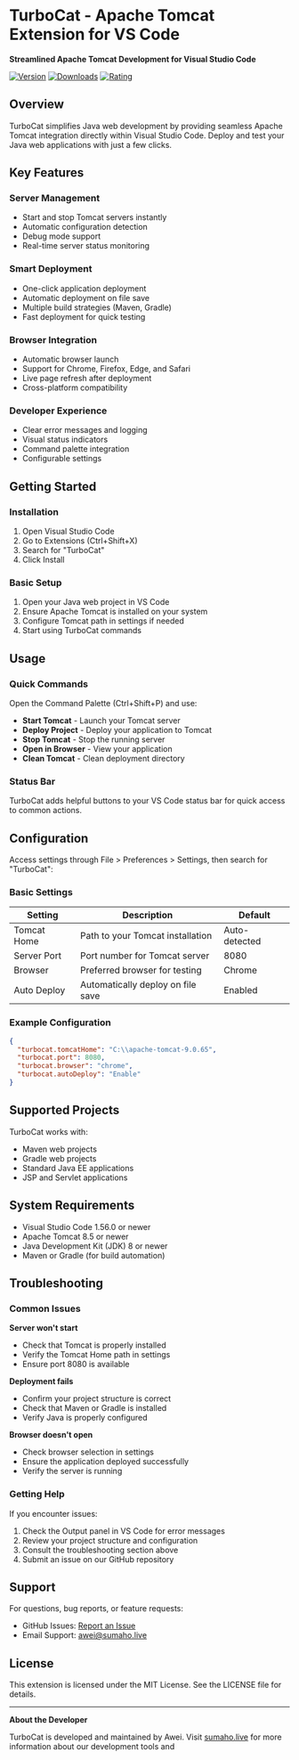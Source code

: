 # TurboCat - Apache Tomcat Extension for VS Code

**Streamlined Apache Tomcat Development for Visual Studio Code**

[![Version](https://img.shields.io/visual-studio-marketplace/v/Awei.turbocat)](https://marketplace.visualstudio.com/items?itemName=Awei.turbocat)
[![Downloads](https://img.shields.io/visual-studio-marketplace/d/Awei.turbocat)](https://marketplace.visualstudio.com/items?itemName=Awei.turbocat)
[![Rating](https://img.shields.io/visual-studio-marketplace/r/Awei.turbocat)](https://marketplace.visualstudio.com/items?itemName=Awei.turbocat)

## Overview

TurboCat simplifies Java web development by providing seamless Apache Tomcat integration directly within Visual Studio Code. Deploy and test your Java web applications with just a few clicks.

## Key Features

### Server Management
- Start and stop Tomcat servers instantly
- Automatic configuration detection
- Debug mode support
- Real-time server status monitoring

### Smart Deployment
- One-click application deployment
- Automatic deployment on file save
- Multiple build strategies (Maven, Gradle)
- Fast deployment for quick testing

### Browser Integration
- Automatic browser launch
- Support for Chrome, Firefox, Edge, and Safari
- Live page refresh after deployment
- Cross-platform compatibility

### Developer Experience
- Clear error messages and logging
- Visual status indicators
- Command palette integration
- Configurable settings

## Getting Started

### Installation

1. Open Visual Studio Code
2. Go to Extensions (Ctrl+Shift+X)
3. Search for "TurboCat"
4. Click Install

### Basic Setup

1. Open your Java web project in VS Code
2. Ensure Apache Tomcat is installed on your system
3. Configure Tomcat path in settings if needed
4. Start using TurboCat commands

## Usage

### Quick Commands

Open the Command Palette (Ctrl+Shift+P) and use:

- **Start Tomcat** - Launch your Tomcat server
- **Deploy Project** - Deploy your application to Tomcat
- **Stop Tomcat** - Stop the running server
- **Open in Browser** - View your application
- **Clean Tomcat** - Clean deployment directory

### Status Bar

TurboCat adds helpful buttons to your VS Code status bar for quick access to common actions.

## Configuration

Access settings through File > Preferences > Settings, then search for "TurboCat":

### Basic Settings

| Setting | Description | Default |
|---------|-------------|---------|
| Tomcat Home | Path to your Tomcat installation | Auto-detected |
| Server Port | Port number for Tomcat server | 8080 |
| Browser | Preferred browser for testing | Chrome |
| Auto Deploy | Automatically deploy on file save | Enabled |

### Example Configuration

```json
{
  "turbocat.tomcatHome": "C:\\apache-tomcat-9.0.65",
  "turbocat.port": 8080,
  "turbocat.browser": "chrome",
  "turbocat.autoDeploy": "Enable"
}
```

## Supported Projects

TurboCat works with:
- Maven web projects
- Gradle web projects
- Standard Java EE applications
- JSP and Servlet applications

## System Requirements

- Visual Studio Code 1.56.0 or newer
- Apache Tomcat 8.5 or newer
- Java Development Kit (JDK) 8 or newer
- Maven or Gradle (for build automation)

## Troubleshooting

### Common Issues

**Server won't start**
- Check that Tomcat is properly installed
- Verify the Tomcat Home path in settings
- Ensure port 8080 is available

**Deployment fails**
- Confirm your project structure is correct
- Check that Maven or Gradle is installed
- Verify Java is properly configured

**Browser doesn't open**
- Check browser selection in settings
- Ensure the application deployed successfully
- Verify the server is running

### Getting Help

If you encounter issues:
1. Check the Output panel in VS Code for error messages
2. Review your project structure and configuration
3. Consult the troubleshooting section above
4. Submit an issue on our GitHub repository

## Support

For questions, bug reports, or feature requests:
- GitHub Issues: [Report an Issue](https://github.com/Al-rimi/turbocat/issues)
- Email Support: awei@sumaho.live

## License

This extension is licensed under the MIT License. See the LICENSE file for details.

---

**About the Developer**

TurboCat is developed and maintained by Awei. Visit [sumaho.live](https://www.sumaho.live) for more information about our development tools and